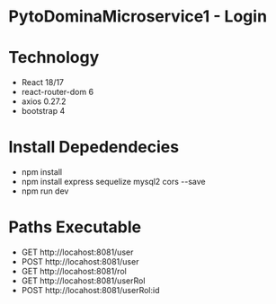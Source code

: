 # PytoDominaMicroservice1 - Login
# Technology
  - React 18/17
  - react-router-dom 6
  - axios 0.27.2
  - bootstrap 4
# Install Depedendecies
  - npm install
  - npm install express sequelize mysql2 cors --save
  - npm run dev
# Paths Executable
  - GET http://locahost:8081/user
  - POST http://locahost:8081/user
  - GET http://locahost:8081/rol
  - GET http://locahost:8081/userRol
  - POST http://locahost:8081/userRol:id
